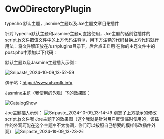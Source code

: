 # OwODirectoryPlugin
typecho 默认主题，jasmine主题以及Joe主题文章目录插件

针对Typecho默认主题和Jasmine主题可直接使用，Joe主题的话前往插件的script.js文件把该文件中的上方代码注释掉，用下方注释的代码替换上方代码就行
用法：将文件解压放在/usr/plugins目录下，后台点击启用
在你的主题文件中的post.php中添加以下代码：
<!-- 目录按钮和容器 -->
<div class="directory-container">
    <div class="directory-toggle">
        <span class="iconify" id="toggle-icon" data-icon="icon-park-outline:expand-right" data-inline="false"></span>
    </div>
    <div class="article-directory">
        <!-- 目录将由 JavaScript 动态生成 -->
    </div>
</div>
默认主题以及Jasmine主题插入示例：

![Snipaste_2024-10-09_13-52-59](https://github.com/user-attachments/assets/319bf05d-24fd-4bed-b0fd-47d67abf6fa4)



演示站：https://www.chendk.info

Jasmine主题（我使用的外观）下的效果图：

![CatalogShow](https://github.com/user-attachments/assets/63b19ae4-ae2b-42fe-b903-82f67b8ca96e)

Joe主题插入示例：
![Snipaste_2024-10-09_13-14-49](https://github.com/user-attachments/assets/990d6872-b80a-490f-b7ca-067828208ddb)
别忘了上方提示的修改script.js文件哦
Joe主题下的效果图（这个我就是针对用户反馈临时使用的，该插件的外观可能在这个主题中不太协调，你们可以按照自己想要的模样修改插件外观）
![Snipaste_2024-10-09_13-23-26](https://github.com/user-attachments/assets/bef9fdf4-3d8c-410a-b635-463660ce976a)



